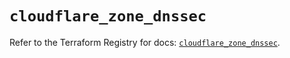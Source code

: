 # `cloudflare_zone_dnssec`

Refer to the Terraform Registry for docs: [`cloudflare_zone_dnssec`](https://registry.terraform.io/providers/cloudflare/cloudflare/5.11.0/docs/resources/zone_dnssec).
